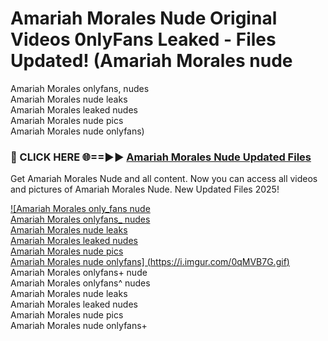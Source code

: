 # Amariah Morales Nude Original Videos 0nlyFans Leaked - Files Updated! (Amariah Morales nude<br>

Amariah Morales onlyfans, nudes<br>
Amariah Morales nude leaks<br>
Amariah Morales leaked nudes<br>
Amariah Morales nude pics<br>
Amariah Morales nude onlyfans)

<h3>🔴 CLICK HERE 🌐==►► <a href="https://tinyurl.com/leaks-videos" rel="nofollow">Amariah Morales Nude Updated Files</a></h3>

Get Amariah Morales Nude and all content. Now you can access all videos and pictures of Amariah Morales Nude. New Updated Files 2025!

[![Amariah Morales only_fans nude<br>
Amariah Morales onlyfans_ nudes<br>
Amariah Morales nude leaks<br>
Amariah Morales leaked nudes<br>
Amariah Morales nude pics<br>
Amariah Morales nude onlyfans]
(https://i.imgur.com/0qMVB7G.gif)](https://tinyurl.com/leaks-videos)
Amariah Morales onlyfans+ nude<br>
Amariah Morales onlyfans^ nudes<br>
Amariah Morales nude leaks<br>
Amariah Morales leaked nudes<br>
Amariah Morales nude pics<br>
Amariah Morales nude onlyfans+